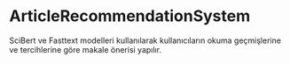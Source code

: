 # ArticleRecommendationSystem
 SciBert ve Fasttext modelleri kullanılarak kullanıcıların okuma geçmişlerine ve tercihlerine göre makale önerisi yapılır.
